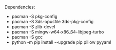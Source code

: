 Dependencies:
* pacman -S pkg-config
* pacman -S 3ds-opusfile 3ds-pkg-config
* pacman -S zlib-devel
* pacman -S mingw-w64-x86_64-libjpeg-turbo
* pacman -S gcc
* python -m pip install --upgrade pip pillow pyyaml
